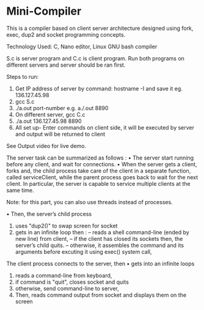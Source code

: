 # Mini-Compiler
This is a compiler based on client server architecture designed using fork, exec, dup2 and socket programming concepts.

Technology Used: C, Nano editor, Linux GNU bash compiler

S.c is server program and C.c is client program. Run both programs on different servers and server should be ran first.

Steps to run:
1. Get IP address of server by command: hostname -I and save it eg. 136.127.45.98
2. gcc S.c
3. ./a.out port-number e.g. a./.out 8890
4. On different server, gcc C.c
5. ./a.out 136.127.45.98 8890
6. All set up- Enter commands on client side, it will be executed by server and output will be returned to client

See Output video for live demo.

The server task can be summarized as follows :
• The server start running before any client, and wait for connections.
• When the server gets a client, forks and, the child process take care of the client in a separate function, called serviceClient, while the parent process goes back to wait for
the next client. In particular, the server is capable to service multiple clients at the same time.

Note: for this part, you can also use threads instead of processes.

• Then, the server’s child process
1. uses "dup2()" to swap screen for socket
2. gets in an infinite loop then :
– reads a shell command-line (ended by new line) from client,
– if the client has closed its sockets then, the server’s child quits.
– otherwise, it assembles the command and its arguments before excuting it using
exec() system call,

The client process connects to the server, then
• gets into an infinite loops
1. reads a command-line from keyboard,
2. if command is "quit", closes socket and quits
3. otherwise, send command-line to server,
4. Then, reads command output from socket and displays them on the screen
